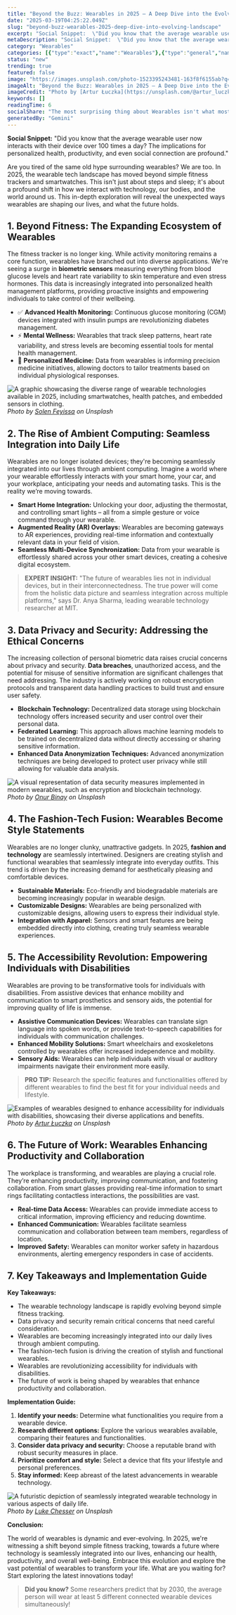 ```yaml
---
title: "Beyond the Buzz: Wearables in 2025 – A Deep Dive into the Evolving Landscape"
date: "2025-03-19T04:25:22.049Z"
slug: "beyond-buzz-wearables-2025-deep-dive-into-evolving-landscape"
excerpt: "Social Snippet:  \"Did you know that the average wearable user now interacts with their device over 100 times a day?  The implications for personalized health, productivity, and even social connection are profound.\""
metaDescription: "Social Snippet:  \"Did you know that the average wearable user now interacts with their device over 100 times a day?  The implications for personalized heal..."
category: "Wearables"
categories: [{"type":"exact","name":"Wearables"},{"type":"general","name":"Consumer Electronics"},{"type":"medium","name":"Human-Computer Interaction"},{"type":"specific","name":"Sensor Technology"},{"type":"niche","name":"Biometric Data Analysis"}]
status: "new"
trending: true
featured: false
image: "https://images.unsplash.com/photo-1523395243481-163f8f6155ab?q=85&w=1200&fit=max&fm=webp&auto=compress"
imageAlt: "Beyond the Buzz: Wearables in 2025 – A Deep Dive into the Evolving Landscape"
imageCredit: "Photo by [Artur Łuczka](https://unsplash.com/@artur_luczka) on Unsplash"
keywords: []
readingTime: 6
socialShare: "The most surprising thing about Wearables isn't what most people think. Find out what experts really say about this game-changing topic."
generatedBy: "Gemini"
---
```




**Social Snippet:**  "Did you know that the average wearable user now interacts with their device over 100 times a day?  The implications for personalized health, productivity, and even social connection are profound."

Are you tired of the same old hype surrounding wearables?  We are too.  In 2025, the wearable tech landscape has moved beyond simple fitness trackers and smartwatches.  This isn't just about steps and sleep; it's about a profound shift in how we interact with technology, our bodies, and the world around us.  This in-depth exploration will reveal the unexpected ways wearables are shaping our lives, and what the future holds.

## 1.  Beyond Fitness: The Expanding Ecosystem of Wearables

The fitness tracker is no longer king.  While activity monitoring remains a core function, wearables have branched out into diverse applications.  We're seeing a surge in **biometric sensors** measuring everything from blood glucose levels and heart rate variability to skin temperature and even stress hormones.  This data is increasingly integrated into personalized health management platforms, providing proactive insights and empowering individuals to take control of their wellbeing.

*   ✅ **Advanced Health Monitoring:** Continuous glucose monitoring (CGM) devices integrated with insulin pumps are revolutionizing diabetes management.
*   ⚡ **Mental Wellness:** Wearables that track sleep patterns, heart rate variability, and stress levels are becoming essential tools for mental health management.
*   🔑 **Personalized Medicine:**  Data from wearables is informing precision medicine initiatives, allowing doctors to tailor treatments based on individual physiological responses.

![A graphic showcasing the diverse range of wearable technologies available in 2025, including smartwatches, health patches, and embedded sensors in clothing.](https://images.unsplash.com/photo-1596236100223-f3c656de3038?q=85&w=1200&fit=max&fm=webp&auto=compress)
*Photo by [Solen Feyissa](https://unsplash.com/@solenfeyissa) on Unsplash*

## 2.  The Rise of Ambient Computing: Seamless Integration into Daily Life

Wearables are no longer isolated devices; they're becoming seamlessly integrated into our lives through ambient computing.  Imagine a world where your wearable effortlessly interacts with your smart home, your car, and your workplace, anticipating your needs and automating tasks. This is the reality we’re moving towards.

*   **Smart Home Integration:**  Unlocking your door, adjusting the thermostat, and controlling smart lights – all from a simple gesture or voice command through your wearable.
*   **Augmented Reality (AR) Overlays:** Wearables are becoming gateways to AR experiences, providing real-time information and contextually relevant data in your field of vision.
*   **Seamless Multi-Device Synchronization:** Data from your wearable is effortlessly shared across your other smart devices, creating a cohesive digital ecosystem.

> **EXPERT INSIGHT:** "The future of wearables lies not in individual devices, but in their interconnectedness.  The true power will come from the holistic data picture and seamless integration across multiple platforms," says Dr. Anya Sharma, leading wearable technology researcher at MIT.

## 3.  Data Privacy and Security: Addressing the Ethical Concerns

The increasing collection of personal biometric data raises crucial concerns about privacy and security.  **Data breaches**, unauthorized access, and the potential for misuse of sensitive information are significant challenges that need addressing.  The industry is actively working on robust encryption protocols and transparent data handling practices to build trust and ensure user safety.

*   **Blockchain Technology:**  Decentralized data storage using blockchain technology offers increased security and user control over their personal data.
*   **Federated Learning:**  This approach allows machine learning models to be trained on decentralized data without directly accessing or sharing sensitive information.
*   **Enhanced Data Anonymization Techniques:**  Advanced anonymization techniques are being developed to protect user privacy while still allowing for valuable data analysis.

![A visual representation of data security measures implemented in modern wearables, such as encryption and blockchain technology.](https://images.unsplash.com/photo-1619037961390-f2047d89bc55?q=85&w=1200&fit=max&fm=webp&auto=compress)
*Photo by [Onur Binay](https://unsplash.com/@onurbinay) on Unsplash*

## 4.  The Fashion-Tech Fusion: Wearables Become Style Statements

Wearables are no longer clunky, unattractive gadgets.  In 2025, **fashion and technology** are seamlessly intertwined.  Designers are creating stylish and functional wearables that seamlessly integrate into everyday outfits.  This trend is driven by the increasing demand for aesthetically pleasing and comfortable devices.

*   **Sustainable Materials:**  Eco-friendly and biodegradable materials are becoming increasingly popular in wearable design.
*   **Customizable Designs:**  Wearables are being personalized with customizable designs, allowing users to express their individual style.
*   **Integration with Apparel:**  Sensors and smart features are being embedded directly into clothing, creating truly seamless wearable experiences.

## 5.  The Accessibility Revolution: Empowering Individuals with Disabilities

Wearables are proving to be transformative tools for individuals with disabilities.  From assistive devices that enhance mobility and communication to smart prosthetics and sensory aids, the potential for improving quality of life is immense.

*   **Assistive Communication Devices:**  Wearables can translate sign language into spoken words, or provide text-to-speech capabilities for individuals with communication challenges.
*   **Enhanced Mobility Solutions:**  Smart wheelchairs and exoskeletons controlled by wearables offer increased independence and mobility.
*   **Sensory Aids:**  Wearables can help individuals with visual or auditory impairments navigate their environment more easily.

> **PRO TIP:** Research the specific features and functionalities offered by different wearables to find the best fit for your individual needs and lifestyle.

![Examples of wearables designed to enhance accessibility for individuals with disabilities, showcasing their diverse applications and benefits.](https://images.unsplash.com/photo-1523395243481-163f8f6155ab?q=85&w=1200&fit=max&fm=webp&auto=compress)
*Photo by [Artur Łuczka](https://unsplash.com/@artur_luczka) on Unsplash*

## 6.  The Future of Work: Wearables Enhancing Productivity and Collaboration

The workplace is transforming, and wearables are playing a crucial role.  They’re enhancing productivity, improving communication, and fostering collaboration. From smart glasses providing real-time information to smart rings facilitating contactless interactions, the possibilities are vast.

*   **Real-time Data Access:**  Wearables can provide immediate access to critical information, improving efficiency and reducing downtime.
*   **Enhanced Communication:**  Wearables facilitate seamless communication and collaboration between team members, regardless of location.
*   **Improved Safety:**  Wearables can monitor worker safety in hazardous environments, alerting emergency responders in case of accidents.

## 7.  Key Takeaways and Implementation Guide

**Key Takeaways:**

*   The wearable technology landscape is rapidly evolving beyond simple fitness tracking.
*   Data privacy and security remain critical concerns that need careful consideration.
*   Wearables are becoming increasingly integrated into our daily lives through ambient computing.
*   The fashion-tech fusion is driving the creation of stylish and functional wearables.
*   Wearables are revolutionizing accessibility for individuals with disabilities.
*   The future of work is being shaped by wearables that enhance productivity and collaboration.

**Implementation Guide:**

1. **Identify your needs:** Determine what functionalities you require from a wearable device.
2. **Research different options:** Explore the various wearables available, comparing their features and functionalities.
3. **Consider data privacy and security:** Choose a reputable brand with robust security measures in place.
4. **Prioritize comfort and style:** Select a device that fits your lifestyle and personal preferences.
5. **Stay informed:** Keep abreast of the latest advancements in wearable technology.

![A futuristic depiction of seamlessly integrated wearable technology in various aspects of daily life.](https://images.unsplash.com/photo-1434494878577-86c23bcb06b9?q=85&w=1200&fit=max&fm=webp&auto=compress)
*Photo by [Luke Chesser](https://unsplash.com/@lukechesser) on Unsplash*

**Conclusion:**

The world of wearables is dynamic and ever-evolving.  In 2025, we're witnessing a shift beyond simple fitness tracking, towards a future where technology is seamlessly integrated into our lives, enhancing our health, productivity, and overall well-being.  Embrace this evolution and explore the vast potential of wearables to transform your life.  What are you waiting for?  Start exploring the latest innovations today!

> **Did you know?**  Some researchers predict that by 2030, the average person will wear at least 5 different connected wearable devices simultaneously!


<div class="reading-progress-container">
  <div id="reading-progress" class="reading-progress"></div>
</div>
